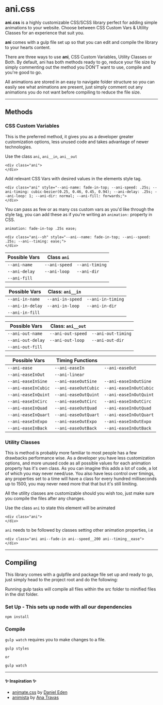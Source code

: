 # ani.css

**ani.css** is a highly customizable CSS/SCSS library perfect for adding simple animations to your website. Choose between CSS Custom Vars &amp; Utility Classes for an experience that suit you.

**ani** comes with a gulp file set up so that you can edit and compile the library to your hearts content.

There are three ways to use **ani**, CSS Custom Variables, Utility Classes or Both. By default, ani has both methods ready to go, reduce your file size by simply commenting out the method you DON'T want to use, compile and you're good to go.

All animations are stored in an easy to navigate folder structure so you can easily see what animations are present, just simply comment out any animations you do not want before compiling to reduce the file size.

---

## Methods

### CSS Custom Variables

This is the preferred method, it gives you as a developer greater customization options, less unused code and takes advantage of newer technologies.

Use the class `ani`, `ani__in`, `ani__out`

```
<div class="ani">
</div>
```

Add relevant CSS Vars with desired values in the elements style tag.

```
<div class="ani" style="--ani-name: fade-in-top; --ani-speed: .25s; --ani-timing: cubic-bezier(0.25, 0.46, 0.45, 0.94); --ani-delay: .25s; --ani-loop: 1; --ani-dir: normal; --ani-fill: forwards;">
</div>
```

You can pass as few or as many css custom vars as you'd like through the style tag, you can add these as if you're writing an `animation:` property in CSS.

```
animation: fade-in-top .25s ease;
```

```
<div class="ani--sh" style="--ani--name: fade-in-top; --ani--speed: .25s; --ani--timing: ease;">
</div>
```

| Possible Vars | Class `ani`   |                |
| ------------- | ------------- | -------------- |
| `--ani-name`  | `--ani-speed` | `--ani-timing` |
| `--ani-delay` | `--ani-loop`  | `--ani-dir`    |
| `--ani-fill`  |               |                |

| Possible Vars    | Class: `ani__in` |                   |
| ---------------- | ---------------- | ----------------- |
| `--ani-in-name`  | `--ani-in-speed` | `--ani-in-timing` |
| `--ani-in-delay` | `--ani-in-loop`  | `--ani-in-dir`    |
| `--ani-in-fill`  |                  |                   |

| Possible Vars     | Class: `ani__out` |                    |
| ----------------- | ----------------- | ------------------ |
| `--ani-out-name`  | `--ani-out-speed` | `--ani-out-timing` |
| `--ani-out-delay` | `--ani-out-loop`  | `--ani-out-dir`    |
| `--ani-out-fill`  |                   |                    |

| Possible Vars       | Timing Functions     |                        |
| ------------------- | -------------------- | ---------------------- |
| `--ani-ease`        | `--ani-easeIn`       | `--ani-easeOut`        |
| `--ani-easeInOut`   | `--ani-linear`       |                        |
| `--ani-easeInSine`  | `--ani-easeOutSine`  | `--ani-easeInOutSine`  |
| `--ani-easeInCubic` | `--ani-easeOutCubic` | `--ani-easeInOutCubic` |
| `--ani-easeInQuint` | `--ani-easeOutQuint` | `--ani-easeInOutQuint` |
| `--ani-easeInCirc`  | `--ani-easeOutCirc`  | `--ani-easeInOutCirc`  |
| `--ani-easeInQuad`  | `--ani-easeOutQuad`  | `--ani-easeInOutQuad`  |
| `--ani-easeInQuart` | `--ani-easeOutQuart` | `--ani-easeInOutQuart` |
| `--ani-easeInExpo`  | `--ani-easeOutExpo`  | `--ani-easeInOutExpo`  |
| `--ani-easeInBack`  | `--ani-easeOutBack`  | `--ani-easeInOutBack`  |

### Utility Classes

This is method is probably more familiar to most people has a few drawbacks performance wise. As a developer you have less customization options, and more unused code as all possible values for each animation property has it's own class. As you can imagine this adds a lot of code, a lot of which you may never need/use. You also have less control over timings, any properties set to a time will have a class for every hundred milliseconds up to 1500, you may never need more that that but it's still limiting.

All the utility classes are customizable should you wish too, just make sure you compile the files after any changes.

Use the class `ani` to state this element will be animated

```
<div class="ani">
</div>
```

`ani` needs to be followed by classes setting other animation properties, i.e

```
<div class="ani ani--fade-in ani--speed__200 ani--timing__ease">
</div>
```

---

## Compiling

This library comes with a gulpfile and package file set up and ready to go, just simply head to the project root and do the following:

Running gulp tasks will compile all files within the src folder to minified files in the dist folder.

### Set Up - This sets up node with all our dependencies

```
npm install
```

### Compile

`gulp watch` requires you to make changes to a file.

```
gulp styles

or

gulp watch
```

---

#### :sparkles: Inspiration :sparkles:

-   [animate.css](https://daneden.github.io/animate.css/) by [Daniel Eden](https://daneden.me/)
-   [animista](http://animista.net/) by [Ana Travas](https://twitter.com/ana108)
